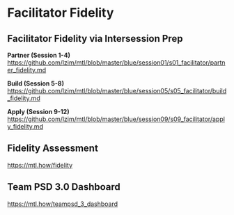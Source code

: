 # Facilitator Fidelity

## Facilitator Fidelity via Intersession Prep

**Partner (Session 1-4)**
https://github.com/lzim/mtl/blob/master/blue/session01/s01_facilitator/partner_fidelity.md

**Build (Session 5-8)**
https://github.com/lzim/mtl/blob/master/blue/session05/s05_facilitator/build_fidelity.md

**Apply (Session 9-12)**
https://github.com/lzim/mtl/blob/master/blue/session09/s09_facilitator/apply_fidelity.md

## Fidelity Assessment 
https://mtl.how/fidelity

## Team PSD 3.0 Dashboard 
https://mtl.how/teampsd_3_dashboard
